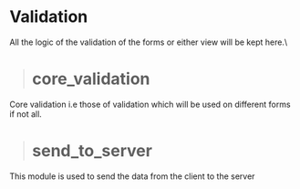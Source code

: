 # Validation

All the logic of the validation of the forms or either view will be kept here.\


> # core_validation
Core validation i.e those of validation which will be used on different forms\
if not all.

> # send_to_server
This module is used to send the data from the client to the server

